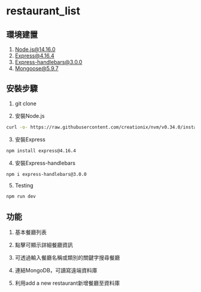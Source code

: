 # restaurant_list

## 環境建置
1. Node.js@14.16.0
2. Express@4.16.4
3. Express-handlebars@3.0.0
4. Mongoose@5.9.7

## 安裝步驟
1. git clone 

2. 安裝Node.js 

```bash
curl -o- https://raw.githubusercontent.com/creationix/nvm/v0.34.0/install.sh | bash
```

3. 安裝Express

```bash
npm install express@4.16.4
```

4. 安裝Express-handlebars
```bash
npm i express-handlebars@3.0.0
```

5. Testing 

```bash 
npm run dev
```

## 功能
1. 基本餐廳列表

2. 點擊可顯示詳細餐廳資訊

3. 可透過輸入餐廳名稱或類別的關鍵字搜尋餐廳

4. 連結MongoDB，可讀寫遠端資料庫

5. 利用add a new restaurant新增餐廳至資料庫


